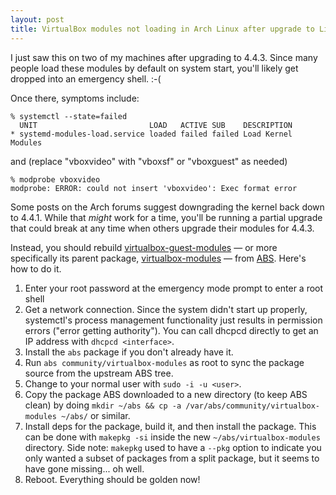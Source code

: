 ```yaml
---
layout: post
title: VirtualBox modules not loading in Arch Linux after upgrade to Linux 4.4.3
---
```


I just saw this on two of my machines after upgrading to 4.4.3. Since many
people load these modules by default on system start, you'll likely get dropped
into an emergency shell. :-(

Once there, symptoms include:

    % systemctl --state=failed
      UNIT                         LOAD   ACTIVE SUB    DESCRIPTION
    * systemd-modules-load.service loaded failed failed Load Kernel Modules

and (replace "vboxvideo" with "vboxsf" or "vboxguest" as needed)

    % modprobe vboxvideo
    modprobe: ERROR: could not insert 'vboxvideo': Exec format error

Some posts on the Arch forums suggest downgrading the kernel back down to
4.4.1. While that *might* work for a time, you'll be running a partial upgrade
that could break at any time when others upgrade their modules for 4.4.3.

Instead, you should rebuild [virtualbox-guest-modules][] &mdash; or more
specifically its parent package, [virtualbox-modules][] &mdash; from [ABS][].
Here's how to do it.

[virtualbox-guest-modules]: https://www.archlinux.org/packages/community/x86_64/virtualbox-guest-modules/
[virtualbox-modules]: https://www.archlinux.org/packages/community/x86_64/virtualbox-modules/
[ABS]: https://www.archlinux.org/packages/community/x86_64/virtualbox-modules/

1. Enter your root password at the emergency mode prompt to enter a root shell
2. Get a network connection. Since the system didn't start up properly,
   systemctl's process management functionality just results in permission
   errors ("error getting authority"). You can call dhcpcd directly to get an
   IP address with `dhcpcd <interface>`.
3. Install the `abs` package if you don't already have it.
4. Run `abs community/virtualbox-modules` as root to sync the package source
   from the upstream ABS tree.
5. Change to your normal user with `sudo -i -u <user>`.
6. Copy the package ABS downloaded to a new directory (to keep ABS clean) by
   doing `mkdir ~/abs && cp -a /var/abs/community/virtualbox-modules ~/abs/` or
   similar.
7. Install deps for the package, build it, and then install the package. This
   can be done with `makepkg -si` inside the new `~/abs/virtualbox-modules`
   directory. Side note: `makepkg` used to have a `--pkg` option to indicate
   you only wanted a subset of packages from a split package, but it seems to
   have gone missing... oh well.
8. Reboot. Everything should be golden now!
